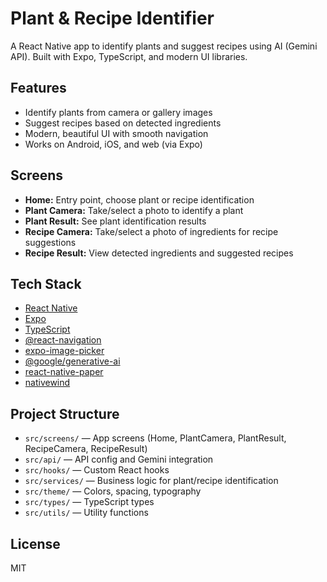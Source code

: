 # Plant & Recipe Identifier

A React Native app to identify plants and suggest recipes using AI (Gemini API). Built with Expo, TypeScript, and modern UI libraries.

## Features

- Identify plants from camera or gallery images
- Suggest recipes based on detected ingredients
- Modern, beautiful UI with smooth navigation
- Works on Android, iOS, and web (via Expo)

## Screens

- **Home:** Entry point, choose plant or recipe identification
- **Plant Camera:** Take/select a photo to identify a plant
- **Plant Result:** See plant identification results
- **Recipe Camera:** Take/select a photo of ingredients for recipe suggestions
- **Recipe Result:** View detected ingredients and suggested recipes

## Tech Stack

- [React Native](https://reactnative.dev/)
- [Expo](https://expo.dev/)
- [TypeScript](https://www.typescriptlang.org/)
- [@react-navigation](https://reactnavigation.org/)
- [expo-image-picker](https://docs.expo.dev/versions/latest/sdk/imagepicker/)
- [@google/generative-ai](https://www.npmjs.com/package/@google/generative-ai)
- [react-native-paper](https://callstack.github.io/react-native-paper/)
- [nativewind](https://www.nativewind.dev/)

## Project Structure

- `src/screens/` — App screens (Home, PlantCamera, PlantResult, RecipeCamera, RecipeResult)
- `src/api/` — API config and Gemini integration
- `src/hooks/` — Custom React hooks
- `src/services/` — Business logic for plant/recipe identification
- `src/theme/` — Colors, spacing, typography
- `src/types/` — TypeScript types
- `src/utils/` — Utility functions

## License

MIT
